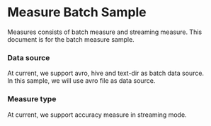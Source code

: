 <!--
Licensed to the Apache Software Foundation (ASF) under one
or more contributor license agreements.  See the NOTICE file
distributed with this work for additional information
regarding copyright ownership.  The ASF licenses this file
to you under the Apache License, Version 2.0 (the
"License"); you may not use this file except in compliance
with the License.  You may obtain a copy of the License at

  http://www.apache.org/licenses/LICENSE-2.0

Unless required by applicable law or agreed to in writing,
software distributed under the License is distributed on an
"AS IS" BASIS, WITHOUT WARRANTIES OR CONDITIONS OF ANY
KIND, either express or implied.  See the License for the
specific language governing permissions and limitations
under the License.
-->

# Measure Batch Sample
Measures consists of batch measure and streaming measure. This document is for the batch measure sample.

### Data source
At current, we support avro, hive and text-dir as batch data source.  
In this sample, we will use avro file as data source.

### Measure type
At current, we support accuracy measure in streaming mode.